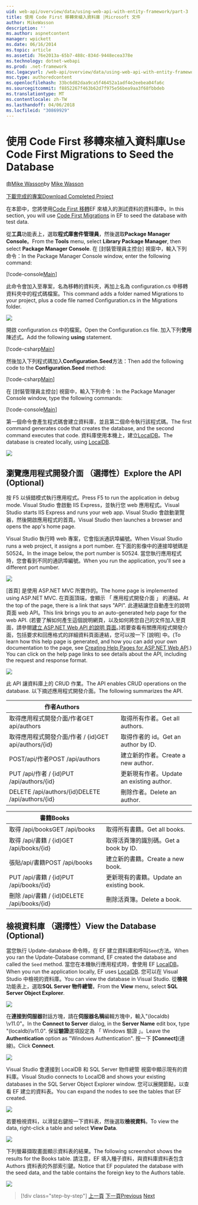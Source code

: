 ```yaml
---
uid: web-api/overview/data/using-web-api-with-entity-framework/part-3
title: 使用 Code First 移轉來植入資料庫 |Microsoft 文件
author: MikeWasson
description: ''
ms.author: aspnetcontent
manager: wpickett
ms.date: 06/16/2014
ms.topic: article
ms.assetid: 76e2013a-65b7-488c-834d-9448ecea378e
ms.technology: dotnet-webapi
ms.prod: .net-framework
msc.legacyurl: /web-api/overview/data/using-web-api-with-entity-framework/part-3
msc.type: authoredcontent
ms.openlocfilehash: 33bc6d82daa9ca5f46452a1adf4e2eebea04fa6c
ms.sourcegitcommit: f8852267f463b62d7f975e56bea9aa3f68fbbdeb
ms.translationtype: MT
ms.contentlocale: zh-TW
ms.lasthandoff: 04/06/2018
ms.locfileid: "30869929"
---
```

<a name="use-code-first-migrations-to-seed-the-database"></a><span data-ttu-id="f43f9-102">使用 Code First 移轉來植入資料庫</span><span class="sxs-lookup"><span data-stu-id="f43f9-102">Use Code First Migrations to Seed the Database</span></span>
====================
<span data-ttu-id="f43f9-103">由[Mike Wasson](https://github.com/MikeWasson)</span><span class="sxs-lookup"><span data-stu-id="f43f9-103">by [Mike Wasson](https://github.com/MikeWasson)</span></span>

[<span data-ttu-id="f43f9-104">下載完成的專案</span><span class="sxs-lookup"><span data-stu-id="f43f9-104">Download Completed Project</span></span>](https://github.com/MikeWasson/BookService)

<span data-ttu-id="f43f9-105">在本節中，您將使用[Code First 移轉](https://msdn.microsoft.com/data/jj591621)EF 來植入的測試資料的資料庫中。</span><span class="sxs-lookup"><span data-stu-id="f43f9-105">In this section, you will use [Code First Migrations](https://msdn.microsoft.com/data/jj591621) in EF to seed the database with test data.</span></span>

<span data-ttu-id="f43f9-106">從**工具**功能表上，選取**程式庫套件管理員**，然後選取**Package Manager Console**。</span><span class="sxs-lookup"><span data-stu-id="f43f9-106">From the **Tools** menu, select **Library Package Manager**, then select **Package Manager Console**.</span></span> <span data-ttu-id="f43f9-107">在 [封裝管理員主控台] 視窗中，輸入下列命令：</span><span class="sxs-lookup"><span data-stu-id="f43f9-107">In the Package Manager Console window, enter the following command:</span></span>

[!code-console[Main](part-3/samples/sample1.cmd)]

<span data-ttu-id="f43f9-108">此命令會加入至專案，名為移轉的資料夾，再加上名為 configuration.cs 中移轉資料夾中的程式碼檔案。</span><span class="sxs-lookup"><span data-stu-id="f43f9-108">This command adds a folder named Migrations to your project, plus a code file named Configuration.cs in the Migrations folder.</span></span>

![](part-3/_static/image1.png)

<span data-ttu-id="f43f9-109">開啟 configuration.cs 中的檔案。</span><span class="sxs-lookup"><span data-stu-id="f43f9-109">Open the Configuration.cs file.</span></span> <span data-ttu-id="f43f9-110">加入下列**使用**陳述式。</span><span class="sxs-lookup"><span data-stu-id="f43f9-110">Add the following **using** statement.</span></span>

[!code-csharp[Main](part-3/samples/sample2.cs)]

<span data-ttu-id="f43f9-111">然後加入下列程式碼加入**Configuration.Seed**方法：</span><span class="sxs-lookup"><span data-stu-id="f43f9-111">Then add the following code to the **Configuration.Seed** method:</span></span>

[!code-csharp[Main](part-3/samples/sample3.cs)]

<span data-ttu-id="f43f9-112">在 [封裝管理員主控台] 視窗中，輸入下列命令：</span><span class="sxs-lookup"><span data-stu-id="f43f9-112">In the Package Manager Console window, type the following commands:</span></span>

[!code-console[Main](part-3/samples/sample4.cmd)]

<span data-ttu-id="f43f9-113">第一個命令會產生程式碼會建立資料庫，並且第二個命令執行該程式碼。</span><span class="sxs-lookup"><span data-stu-id="f43f9-113">The first command generates code that creates the database, and the second command executes that code.</span></span> <span data-ttu-id="f43f9-114">資料庫使用本機上，建立[LocalDB](https://msdn.microsoft.com/library/hh510202.aspx)。</span><span class="sxs-lookup"><span data-stu-id="f43f9-114">The database is created locally, using [LocalDB](https://msdn.microsoft.com/library/hh510202.aspx).</span></span>

![](part-3/_static/image2.png)

## <a name="explore-the-api-optional"></a><span data-ttu-id="f43f9-115">瀏覽應用程式開發介面 （選擇性）</span><span class="sxs-lookup"><span data-stu-id="f43f9-115">Explore the API (Optional)</span></span>

<span data-ttu-id="f43f9-116">按 F5 以偵錯模式執行應用程式。</span><span class="sxs-lookup"><span data-stu-id="f43f9-116">Press F5 to run the application in debug mode.</span></span> <span data-ttu-id="f43f9-117">Visual Studio 會啟動 IIS Express，並執行您 web 應用程式。</span><span class="sxs-lookup"><span data-stu-id="f43f9-117">Visual Studio starts IIS Express and runs your web app.</span></span> <span data-ttu-id="f43f9-118">Visual Studio 會啟動瀏覽器，然後開啟應用程式的首頁。</span><span class="sxs-lookup"><span data-stu-id="f43f9-118">Visual Studio then launches a browser and opens the app's home page.</span></span>

<span data-ttu-id="f43f9-119">Visual Studio 執行時 web 專案，它會指派通訊埠編號。</span><span class="sxs-lookup"><span data-stu-id="f43f9-119">When Visual Studio runs a web project, it assigns a port number.</span></span> <span data-ttu-id="f43f9-120">在下面的影像中的連接埠號碼是 50524。</span><span class="sxs-lookup"><span data-stu-id="f43f9-120">In the image below, the port number is 50524.</span></span> <span data-ttu-id="f43f9-121">當您執行應用程式時，您會看到不同的通訊埠編號。</span><span class="sxs-lookup"><span data-stu-id="f43f9-121">When you run the application, you'll see a different port number.</span></span>

![](part-3/_static/image3.png)

<span data-ttu-id="f43f9-122">[首頁] 是使用 ASP.NET MVC 所實作的。</span><span class="sxs-lookup"><span data-stu-id="f43f9-122">The home page is implemented using ASP.NET MVC.</span></span> <span data-ttu-id="f43f9-123">在頁面頂端，會顯示 「 應用程式開發介面 」 的連結。</span><span class="sxs-lookup"><span data-stu-id="f43f9-123">At the top of the page, there is a link that says "API".</span></span> <span data-ttu-id="f43f9-124">此連結讓您自動產生的說明頁面 web API。</span><span class="sxs-lookup"><span data-stu-id="f43f9-124">This link brings you to an auto-generated help page for the web API.</span></span> <span data-ttu-id="f43f9-125">(若要了解如何產生這個說明網頁，以及如何將您自己的文件加入至頁面，請參閱[建立 ASP.NET Web API 的說明 頁面](../../getting-started-with-aspnet-web-api/creating-api-help-pages.md)。)若要查看有關應用程式開發介面，包括要求和回應格式的詳細資料頁面連結，您可以按一下 [說明] 中。</span><span class="sxs-lookup"><span data-stu-id="f43f9-125">(To learn how this help page is generated, and how you can add your own documentation to the page, see [Creating Help Pages for ASP.NET Web API](../../getting-started-with-aspnet-web-api/creating-api-help-pages.md).) You can click on the help page links to see details about the API, including the request and response format.</span></span>

![](part-3/_static/image4.png)

<span data-ttu-id="f43f9-126">此 API 讓資料庫上的 CRUD 作業。</span><span class="sxs-lookup"><span data-stu-id="f43f9-126">The API enables CRUD operations on the database.</span></span> <span data-ttu-id="f43f9-127">以下摘述應用程式開發介面。</span><span class="sxs-lookup"><span data-stu-id="f43f9-127">The following summarizes the API.</span></span>

| <span data-ttu-id="f43f9-128">作者</span><span class="sxs-lookup"><span data-stu-id="f43f9-128">Authors</span></span> |  |
| --- | -- |
| <span data-ttu-id="f43f9-129">取得應用程式開發介面/作者</span><span class="sxs-lookup"><span data-stu-id="f43f9-129">GET api/authors</span></span> | <span data-ttu-id="f43f9-130">取得所有作者。</span><span class="sxs-lookup"><span data-stu-id="f43f9-130">Get all authors.</span></span> |
| <span data-ttu-id="f43f9-131">取得應用程式開發介面/作者 / {id}</span><span class="sxs-lookup"><span data-stu-id="f43f9-131">GET api/authors/{id}</span></span> | <span data-ttu-id="f43f9-132">取得作者的 id。</span><span class="sxs-lookup"><span data-stu-id="f43f9-132">Get an author by ID.</span></span> |
| <span data-ttu-id="f43f9-133">POST/api/作者</span><span class="sxs-lookup"><span data-stu-id="f43f9-133">POST /api/authors</span></span> | <span data-ttu-id="f43f9-134">建立新的作者。</span><span class="sxs-lookup"><span data-stu-id="f43f9-134">Create a new author.</span></span> |
| <span data-ttu-id="f43f9-135">PUT /api/作者 / {id}</span><span class="sxs-lookup"><span data-stu-id="f43f9-135">PUT /api/authors/{id}</span></span> | <span data-ttu-id="f43f9-136">更新現有作者。</span><span class="sxs-lookup"><span data-stu-id="f43f9-136">Update an existing author.</span></span> |
| <span data-ttu-id="f43f9-137">DELETE /api/authors/{id}</span><span class="sxs-lookup"><span data-stu-id="f43f9-137">DELETE /api/authors/{id}</span></span> | <span data-ttu-id="f43f9-138">刪除作者。</span><span class="sxs-lookup"><span data-stu-id="f43f9-138">Delete an author.</span></span> |

| <span data-ttu-id="f43f9-139">書籍</span><span class="sxs-lookup"><span data-stu-id="f43f9-139">Books</span></span> |  |
| --- | -- |
| <span data-ttu-id="f43f9-140">取得 /api/books</span><span class="sxs-lookup"><span data-stu-id="f43f9-140">GET /api/books</span></span> | <span data-ttu-id="f43f9-141">取得所有書籍。</span><span class="sxs-lookup"><span data-stu-id="f43f9-141">Get all books.</span></span> |
| <span data-ttu-id="f43f9-142">取得 /api/書籍 / {id}</span><span class="sxs-lookup"><span data-stu-id="f43f9-142">GET /api/books/{id}</span></span> | <span data-ttu-id="f43f9-143">取得活頁簿的識別碼。</span><span class="sxs-lookup"><span data-stu-id="f43f9-143">Get a book by ID.</span></span> |
| <span data-ttu-id="f43f9-144">張貼/api/書籍</span><span class="sxs-lookup"><span data-stu-id="f43f9-144">POST /api/books</span></span> | <span data-ttu-id="f43f9-145">建立新的書籍。</span><span class="sxs-lookup"><span data-stu-id="f43f9-145">Create a new book.</span></span> |
| <span data-ttu-id="f43f9-146">PUT /api/書籍 / {id}</span><span class="sxs-lookup"><span data-stu-id="f43f9-146">PUT /api/books/{id}</span></span> | <span data-ttu-id="f43f9-147">更新現有的書籍。</span><span class="sxs-lookup"><span data-stu-id="f43f9-147">Update an existing book.</span></span> |
| <span data-ttu-id="f43f9-148">刪除 /api/書籍 / {id}</span><span class="sxs-lookup"><span data-stu-id="f43f9-148">DELETE /api/books/{id}</span></span> | <span data-ttu-id="f43f9-149">刪除活頁簿。</span><span class="sxs-lookup"><span data-stu-id="f43f9-149">Delete a book.</span></span> |

## <a name="view-the-database-optional"></a><span data-ttu-id="f43f9-150">檢視資料庫 （選擇性）</span><span class="sxs-lookup"><span data-stu-id="f43f9-150">View the Database (Optional)</span></span>

<span data-ttu-id="f43f9-151">當您執行 Update-database 命令時，在 EF 建立資料庫和呼叫`Seed`方法。</span><span class="sxs-lookup"><span data-stu-id="f43f9-151">When you ran the Update-Database command, EF created the database and called the `Seed` method.</span></span> <span data-ttu-id="f43f9-152">當您在本機執行應用程式時，會使用 EF [LocalDB](https://blogs.msdn.com/b/sqlexpress/archive/2011/07/12/introducing-localdb-a-better-sql-express.aspx)。</span><span class="sxs-lookup"><span data-stu-id="f43f9-152">When you run the application locally, EF uses [LocalDB](https://blogs.msdn.com/b/sqlexpress/archive/2011/07/12/introducing-localdb-a-better-sql-express.aspx).</span></span> <span data-ttu-id="f43f9-153">您可以在 Visual Studio 中檢視的資料庫。</span><span class="sxs-lookup"><span data-stu-id="f43f9-153">You can view the database in Visual Studio.</span></span> <span data-ttu-id="f43f9-154">從**檢視**功能表上，選取**SQL Server 物件總管**。</span><span class="sxs-lookup"><span data-stu-id="f43f9-154">From the **View** menu, select **SQL Server Object Explorer**.</span></span>

![](part-3/_static/image5.png)

<span data-ttu-id="f43f9-155">在**連接到伺服器**對話方塊，請在**伺服器名稱**編輯方塊中，輸入"(localdb) \v11.0"。</span><span class="sxs-lookup"><span data-stu-id="f43f9-155">In the **Connect to Server** dialog, in the **Server Name** edit box, type "(localdb)\v11.0".</span></span> <span data-ttu-id="f43f9-156">保留**驗證**選項設定為 「 Windows 驗證 」。</span><span class="sxs-lookup"><span data-stu-id="f43f9-156">Leave the **Authentication** option as "Windows Authentication".</span></span> <span data-ttu-id="f43f9-157">按一下 **[Connect]**(連線)。</span><span class="sxs-lookup"><span data-stu-id="f43f9-157">Click **Connect**.</span></span>

![](part-3/_static/image6.png)

<span data-ttu-id="f43f9-158">Visual Studio 會連接到 LocalDB 和 SQL Server 物件總管 視窗中顯示現有的資料庫。</span><span class="sxs-lookup"><span data-stu-id="f43f9-158">Visual Studio connects to LocalDB and shows your existing databases in the SQL Server Object Explorer window.</span></span> <span data-ttu-id="f43f9-159">您可以展開節點，以查看 EF 建立的資料表。</span><span class="sxs-lookup"><span data-stu-id="f43f9-159">You can expand the nodes to see the tables that EF created.</span></span>

![](part-3/_static/image7.png)

<span data-ttu-id="f43f9-160">若要檢視資料，以滑鼠右鍵按一下資料表，然後選取**檢視資料**。</span><span class="sxs-lookup"><span data-stu-id="f43f9-160">To view the data, right-click a table and select **View Data**.</span></span>

![](part-3/_static/image8.png)

<span data-ttu-id="f43f9-161">下列螢幕擷取畫面顯示資料表的結果。</span><span class="sxs-lookup"><span data-stu-id="f43f9-161">The following screenshot shows the results for the Books table.</span></span> <span data-ttu-id="f43f9-162">請注意，EF 填入種子資料，與資料庫資料表包含 Authors 資料表的外部索引鍵。</span><span class="sxs-lookup"><span data-stu-id="f43f9-162">Notice that EF populated the database with the seed data, and the table contains the foreign key to the Authors table.</span></span>

![](part-3/_static/image9.png)

> [!div class="step-by-step"]
> <span data-ttu-id="f43f9-163">[上一頁](part-2.md)
> [下一頁](part-4.md)</span><span class="sxs-lookup"><span data-stu-id="f43f9-163">[Previous](part-2.md)
[Next](part-4.md)</span></span>
